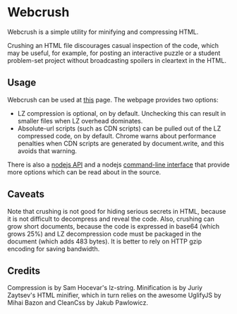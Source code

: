 Webcrush
========

Webcrush is a simple utility for minifying and compressing HTML.

Crushing an HTML file discourages casual inspection of the code,
which may be useful, for example, for posting an interactive puzzle
or a student problem-set project without broadcasting spoilers
in cleartext in the HTML.

## Usage

Webcrush can be used at [this][1] page. The webpage provides two options:

  * LZ compression is optional, on by default.  Unchecking this
    can result in smaller files when LZ overhead dominates.
  * Absolute-url scripts (such as CDN scripts) can be pulled
    out of the LZ compressed code, on by default.  Chrome
    warns about performance penalties when CDN scripts are
    generated by document.write, and this avoids that warning.

There is also a [nodejs API][2] and a nodejs [command-line interface][3]
that provide more options which can be read about in the source.

[1]: https://rawgit.com/davidbau/webcrush/master/webcrush.html
[2]: https://github.com/davidbau/webcrush/blob/master/lib/webcrush.js
[3]: https://github.com/davidbau/webcrush/blob/master/bin/webcrush

## Caveats

Note that crushing is not good for hiding serious secrets in HTML,
because it is not difficult to decompress and reveal the code.
Also, crushing can grow short documents, because the code is
expressed in base64 (which grows 25%) and LZ decompression code
must be packaged in the document (which adds 483 bytes). It
is better to rely on HTTP gzip encoding for saving bandwidth.

## Credits

Compression is by Sam Hocevar's lz-string.  Minification is by
Juriy Zaytsev's HTML minifier, which in turn relies on the awesome
UglifyJS by Mihai Bazon and CleanCss by Jakub Pawlowicz.
